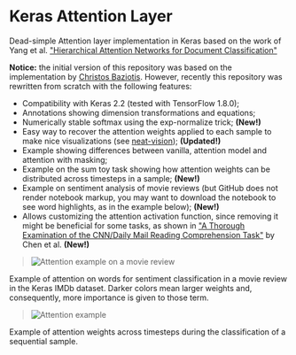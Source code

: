 # Keras Attention Layer
Dead-simple Attention layer implementation in Keras based on the work of Yang et al. ["Hierarchical Attention Networks
for Document Classification"](https://www.cs.cmu.edu/~hovy/papers/16HLT-hierarchical-attention-networks.pdf)

**Notice:** the initial version of this repository was based on the implementation by [Christos Baziotis](https://gist.github.com/cbaziotis/7ef97ccf71cbc14366835198c09809d2). However, recently this repository was rewritten from scratch with the following features:

- Compatibility with Keras 2.2 (tested with TensorFlow 1.8.0);
- Annotations showing dimension transformations and equations;
- Numerically stable softmax using the exp-normalize trick; **(New!)**
- Easy way to recover the attention weights applied to each sample to make nice visualizations (see
[neat-vision](https://github.com/cbaziotis/neat-vision)); **(Updated!)**
- Example showing differences between vanilla, attention model and attention with masking;
- Example on the sum toy task showing how attention weights can be distributed across timesteps in a sample; **(New!)**
- Example on sentiment analysis of movie reviews (but GitHub does not render notebook markup, you may want to download the notebook to see word highlights, as in the example below); **(New!)**
- Allows customizing the attention activation function, since removing it might be beneficial for some tasks, as shown in ["A Thorough Examination of the CNN/Daily Mail Reading Comprehension Task"](https://arxiv.org/abs/1606.02858) by Chen et al. **(New!)**





> ![Attention example on a movie review](https://github.com/lzfelix/keras_attention/blob/master/movie_attention.png)

Example of attention on words for sentiment classification in a movie review in the Keras IMDb dataset. Darker colors mean larger weights and, consequently, more importance is given to those term.

> ![Attention example](https://github.com/lzfelix/keras_attention/blob/master/attention_example.png)

Example of attention weights across timesteps during the classification of a sequential sample.
